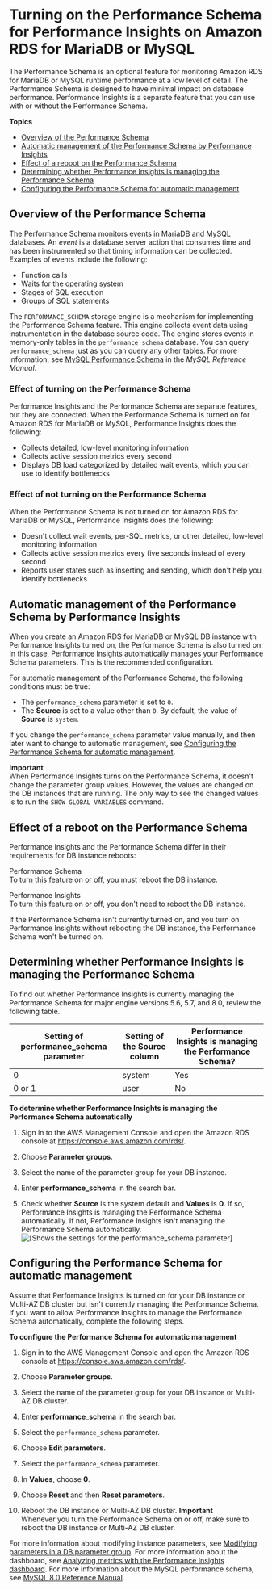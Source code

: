 # Turning on the Performance Schema for Performance Insights on Amazon RDS for MariaDB or MySQL<a name="USER_PerfInsights.EnableMySQL"></a>

The Performance Schema is an optional feature for monitoring Amazon RDS for MariaDB or MySQL runtime performance at a low level of detail\. The Performance Schema is designed to have minimal impact on database performance\. Performance Insights is a separate feature that you can use with or without the Performance Schema\.

**Topics**
+ [Overview of the Performance Schema](#USER_PerfInsights.EnableMySQL.overview)
+ [Automatic management of the Performance Schema by Performance Insights](#USER_PerfInsights.EnableMySQL.options)
+ [Effect of a reboot on the Performance Schema](#USER_PerfInsights.EnableMySQL.reboot)
+ [Determining whether Performance Insights is managing the Performance Schema](#USER_PerfInsights.EnableMySQL.determining-status)
+ [Configuring the Performance Schema for automatic management](#USER_PerfInsights.EnableMySQL.RDS)

## Overview of the Performance Schema<a name="USER_PerfInsights.EnableMySQL.overview"></a>

The Performance Schema monitors events in MariaDB and MySQL databases\. An *event* is a database server action that consumes time and has been instrumented so that timing information can be collected\. Examples of events include the following:
+ Function calls
+ Waits for the operating system
+ Stages of SQL execution
+ Groups of SQL statements

The `PERFORMANCE_SCHEMA` storage engine is a mechanism for implementing the Performance Schema feature\. This engine collects event data using instrumentation in the database source code\. The engine stores events in memory\-only tables in the `performance_schema` database\. You can query `performance_schema` just as you can query any other tables\. For more information, see [MySQL Performance Schema](https://dev.mysql.com/doc/refman/8.0/en/performance-schema.html) in the *MySQL Reference Manual*\.

### Effect of turning on the Performance Schema<a name="USER_PerfInsights.effect-of-pfs"></a>

Performance Insights and the Performance Schema are separate features, but they are connected\. When the Performance Schema is turned on for Amazon RDS for MariaDB or MySQL, Performance Insights does the following:
+ Collects detailed, low\-level monitoring information 
+ Collects active session metrics every second
+ Displays DB load categorized by detailed wait events, which you can use to identify bottlenecks

### Effect of not turning on the Performance Schema<a name="USER_PerfInsights.effect-of-no-pfs"></a>

When the Performance Schema is not turned on for Amazon RDS for MariaDB or MySQL, Performance Insights does the following:
+ Doesn't collect wait events, per\-SQL metrics, or other detailed, low\-level monitoring information
+ Collects active session metrics every five seconds instead of every second
+ Reports user states such as inserting and sending, which don't help you identify bottlenecks

## Automatic management of the Performance Schema by Performance Insights<a name="USER_PerfInsights.EnableMySQL.options"></a>

When you create an Amazon RDS for MariaDB or MySQL DB instance with Performance Insights turned on, the Performance Schema is also turned on\. In this case, Performance Insights automatically manages your Performance Schema parameters\. This is the recommended configuration\.

For automatic management of the Performance Schema, the following conditions must be true:
+ The `performance_schema` parameter is set to `0`\.
+ The **Source** is set to a value other than `0`\. By default, the value of **Source** is `system`\.

If you change the `performance_schema` parameter value manually, and then later want to change to automatic management, see [Configuring the Performance Schema for automatic management](#USER_PerfInsights.EnableMySQL.RDS)\.

**Important**  
When Performance Insights turns on the Performance Schema, it doesn't change the parameter group values\. However, the values are changed on the DB instances that are running\. The only way to see the changed values is to run the `SHOW GLOBAL VARIABLES` command\.

## Effect of a reboot on the Performance Schema<a name="USER_PerfInsights.EnableMySQL.reboot"></a>

Performance Insights and the Performance Schema differ in their requirements for DB instance reboots:

Performance Schema  
To turn this feature on or off, you must reboot the DB instance\.

Performance Insights  
To turn this feature on or off, you don't need to reboot the DB instance\.

If the Performance Schema isn't currently turned on, and you turn on Performance Insights without rebooting the DB instance, the Performance Schema won't be turned on\.

## Determining whether Performance Insights is managing the Performance Schema<a name="USER_PerfInsights.EnableMySQL.determining-status"></a>

To find out whether Performance Insights is currently managing the Performance Schema for major engine versions 5\.6, 5\.7, and 8\.0, review the following table\.


| Setting of performance\_schema parameter | Setting of the Source column | Performance Insights is managing the Performance Schema? | 
| --- | --- | --- | 
| 0 | system | Yes | 
| 0 or 1 | user | No | 

**To determine whether Performance Insights is managing the Performance Schema automatically**

1. Sign in to the AWS Management Console and open the Amazon RDS console at [https://console\.aws\.amazon\.com/rds/](https://console.aws.amazon.com/rds/)\.

1. Choose **Parameter groups**\.

1. Select the name of the parameter group for your DB instance\.

1. Enter **performance\_schema** in the search bar\.

1. Check whether **Source** is the system default and **Values** is **0**\. If so, Performance Insights is managing the Performance Schema automatically\. If not, Performance Insights isn't managing the Performance Schema automatically\.  
![\[Shows the settings for the performance_schema parameter\]](http://docs.aws.amazon.com/AmazonRDS/latest/UserGuide/images/perf_schema_user.png)

## Configuring the Performance Schema for automatic management<a name="USER_PerfInsights.EnableMySQL.RDS"></a>

Assume that Performance Insights is turned on for your DB instance or Multi\-AZ DB cluster but isn't currently managing the Performance Schema\. If you want to allow Performance Insights to manage the Performance Schema automatically, complete the following steps\.

**To configure the Performance Schema for automatic management**

1. Sign in to the AWS Management Console and open the Amazon RDS console at [https://console\.aws\.amazon\.com/rds/](https://console.aws.amazon.com/rds/)\.

1. Choose **Parameter groups**\.

1. Select the name of the parameter group for your DB instance or Multi\-AZ DB cluster\.

1. Enter **performance\_schema** in the search bar\.

1. Select the `performance_schema` parameter\.

1. Choose **Edit parameters**\.

1. Select the `performance_schema` parameter\.

1. In **Values**, choose **0**\.

1. Choose **Reset** and then **Reset parameters**\.

1. Reboot the DB instance or Multi\-AZ DB cluster\.
**Important**  
Whenever you turn the Performance Schema on or off, make sure to reboot the DB instance or Multi\-AZ DB cluster\.

For more information about modifying instance parameters, see [Modifying parameters in a DB parameter group](USER_WorkingWithDBInstanceParamGroups.md#USER_WorkingWithParamGroups.Modifying)\. For more information about the dashboard, see [Analyzing metrics with the Performance Insights dashboard](USER_PerfInsights.UsingDashboard.md)\. For more information about the MySQL performance schema, see [MySQL 8\.0 Reference Manual](https://dev.mysql.com/doc/refman/8.0/en/performance-schema.html)\.